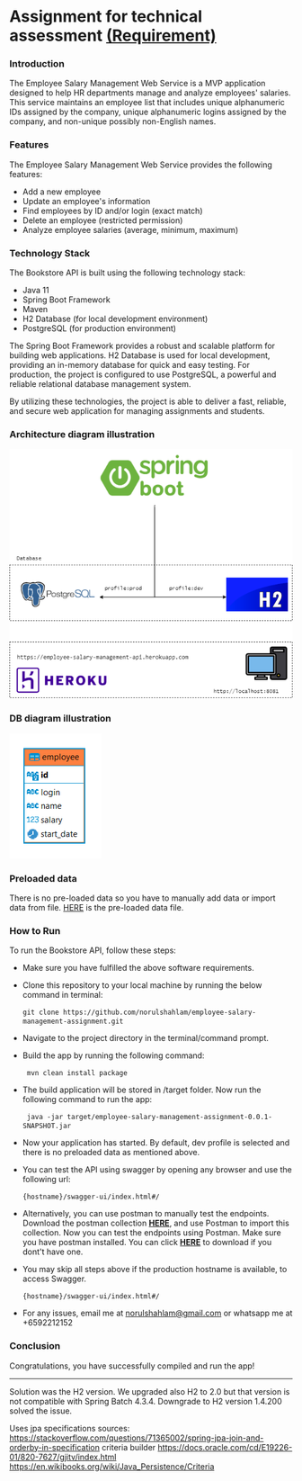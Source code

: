 # Assignment for technical assessment [(Requirement)](./src/main/resources/Instructions.pdf)

### Introduction
The Employee Salary Management Web Service is a MVP application designed to help HR departments manage and analyze employees' salaries. This service maintains an employee list that includes unique alphanumeric IDs assigned by the company, unique alphanumeric logins assigned by the company, and non-unique possibly non-English names.

### Features
The Employee Salary Management Web Service provides the following features:

- Add a new employee
- Update an employee's information
- Find employees by ID and/or login (exact match)
- Delete an employee (restricted permission)
- Analyze employee salaries (average, minimum, maximum)

### Technology Stack
The Bookstore API is built using the following technology stack:

- Java 11
- Spring Boot Framework
- Maven
- H2 Database (for local development environment)
- PostgreSQL (for production environment)

The Spring Boot Framework provides a robust and scalable platform for building web applications. H2 Database is used for local development, providing an in-memory database for quick and easy testing. For production, the project is configured to use PostgreSQL, a powerful and reliable relational database management system.

By utilizing these technologies, the project is able to deliver a fast, reliable, and secure web application for managing assignments and students.


### Architecture diagram illustration
![Image](./src/main/resources/architecture-diagram.png)


### DB diagram illustration
![Image](./src/main/resources/db-diagram.PNG)


### Preloaded data

There is no pre-loaded data so you have to manually add data or import data from file. [HERE](./src/main/resources/employee.csv) is the pre-loaded data file.


### How to Run

To run the Bookstore API, follow these steps:

- Make sure you have fulfilled the above software requirements.

- Clone this repository to your local machine by running the below command in terminal:

      git clone https://github.com/norulshahlam/employee-salary-management-assignment.git

- Navigate to the project directory in the terminal/command prompt.

- Build the app by running the following command:

       mvn clean install package

- The build application will be stored in /target folder. Now run the following command to run the app:  

       java -jar target/employee-salary-management-assignment-0.0.1-SNAPSHOT.jar

- Now your application has started. By default, dev profile is selected and there is no preloaded data as mentioned above.

- You can test the API using swagger by opening any browser and use the following url:

      {hostname}/swagger-ui/index.html#/

- Alternatively, you can use postman to manually test the endpoints. Download the postman  collection [**HERE**](./src/main/resources/employee-salary-management-assignment.postman_collection.json), and use Postman to import this collection. Now you can test the endpoints using Postman. Make sure you have postman installed. You can click [**HERE**](https://www.postman.com/downloads/) to download if you dont't have one.

- You may skip all steps above if the production hostname is available, to access Swagger.

      {hostname}/swagger-ui/index.html#/

- For any issues, email me at norulshahlam@gmail.com or whatsapp me at +6592212152

### Conclusion

Congratulations, you have successfully compiled and run the app!

***************************************

Solution was the H2 version. We upgraded also H2 to 2.0 but that version is not compatible with Spring Batch 4.3.4. Downgrade to H2 version 1.4.200 solved the issue.

Uses jpa specifications sources:
https://stackoverflow.com/questions/71365002/spring-jpa-join-and-orderby-in-specification
criteria builder
https://docs.oracle.com/cd/E19226-01/820-7627/gjitv/index.html
https://en.wikibooks.org/wiki/Java_Persistence/Criteria